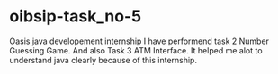 # oibsip-task_no-5
Oasis java developement internship
I have performend task 2 Number Guessing Game.
And also Task 3 ATM Interface.
It helped me alot to understand java clearly because of this internship.
